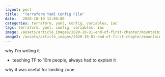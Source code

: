 ```yaml
---
layout: post
title:  "Terraform Yaml Config File"
date:   2020-10-10 12:00:00
categories: terraform, yaml, config, variables, iac
tags: terraform, yaml, config, variables, iac
image: /assets/article_images/2020-10-01-end-of-first-chapter/mountains.jpg
image2: /assets/article_images/2020-10-01-end-of-first-chapter/mountains-mobile.jpg
---
```

why I'm writing it
 - teaching TF to 10m people, always had to explain it
 
why it was useful for landing zone
